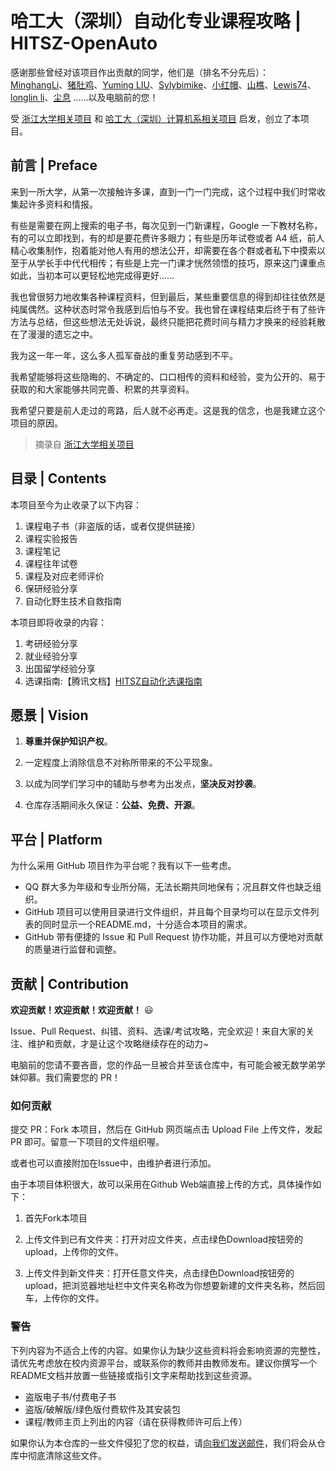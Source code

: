 # 哈工大（深圳）自动化专业课程攻略 | HITSZ-OpenAuto

感谢那些曾经对该项目作出贡献的同学，他们是（排名不分先后）：
[MinghangLi](https://github.com/lmh12138)、[猪肚鸡](https://github.com/zdj-creator)、[Yuming LIU](https://github.com/handleandwheel)、[Sylybimike](https://github.com/Sylybimike)、[小红帽](https://github.com/hoshino-lr)、[山樵](https://github.com/EricTonyLiu)、[Lewis74](https://github.com/Lewis74CoLA)、[longlin li](https://github.com/longlin10086)、[尘息](https://github.com/chenxijun)
……以及电脑前的您！

受 [浙江大学相关项目](https://github.com/QSCTech/zju-icicles) 和 [哈工大（深圳）计算机系相关项目](https://github.com/hewei2001/HITSZ-OpenCS) 启发，创立了本项目。

## 前言 | Preface

来到一所大学，从第一次接触许多课，直到一门一门完成，这个过程中我们时常收集起许多资料和情报。

有些是需要在网上搜索的电子书，每次见到一门新课程，Google 一下教材名称，有的可以立即找到，有的却是要花费许多眼力；有些是历年试卷或者 A4 纸，前人精心收集制作，抱着能对他人有用的想法公开，却需要在各个群或者私下中摸索以至于从学长手中代代相传；有些是上完一门课才恍然领悟的技巧，原来这门课重点如此，当初本可以更轻松地完成得更好……

我也曾很努力地收集各种课程资料，但到最后，某些重要信息的得到却往往依然是纯属偶然。这种状态时常令我感到后怕与不安。我也曾在课程结束后终于有了些许方法与总结，但这些想法无处诉说，最终只能把花费时间与精力才换来的经验耗散在了漫漫的遗忘之中。

我为这一年一年，这么多人孤军奋战的重复劳动感到不平。

我希望能够将这些隐晦的、不确定的、口口相传的资料和经验，变为公开的、易于获取的和大家能够共同完善、积累的共享资料。

我希望只要是前人走过的弯路，后人就不必再走。这是我的信念，也是我建立这个项目的原因。

>摘录自 [浙江大学相关项目](https://github.com/QSCTech/zju-icicles)

## 目录 | Contents

本项目至今为止收录了以下内容：

1. 课程电子书（非盗版的话，或者仅提供链接）
2. 课程实验报告
3. 课程笔记
4. 课程往年试卷
5. 课程及对应老师评价
6. 保研经验分享
7. 自动化野生技术自救指南

本项目即将收录的内容：
1. 考研经验分享
2. 就业经验分享
3. 出国留学经验分享
4. 选课指南:【腾讯文档】[HITSZ自动化选课指南](https://docs.qq.com/sheet/DWG5peENzSk1sTk1G)

## 愿景 | Vision

1. **尊重并保护知识产权**。

2. 一定程度上消除信息不对称所带来的不公平现象。
   
3. 以成为同学们学习中的辅助与参考为出发点，**坚决反对抄袭**。
   
4. 仓库存活期间永久保证：**公益、免费、开源**。

## 平台 | Platform

为什么采用 GitHub 项目作为平台呢？我有以下一些考虑。

- QQ 群大多为年级和专业所分隔，无法长期共同地保有；况且群文件也缺乏组织。
- GitHub 项目可以使用目录进行文件组织，并且每个目录均可以在显示文件列表的同时显示一个README.md，十分适合本项目的需求。
- GitHub 带有便捷的 Issue 和 Pull Request 协作功能，并且可以方便地对贡献的质量进行监督和调整。

## 贡献 | Contribution

**欢迎贡献！欢迎贡献！欢迎贡献！** 😃

Issue、Pull Request、纠错、资料、选课/考试攻略，完全欢迎！来自大家的关注、维护和贡献，才是让这个攻略继续存在的动力~

电脑前的您请不要吝啬，您的作品一旦被合并至该仓库中，有可能会被无数学弟学妹仰慕。我们需要您的 PR！

### 如何贡献
提交 PR：Fork 本项目，然后在 GitHub 网页端点击 Upload File 上传文件，发起 PR 即可。留意一下项目的文件组织喔。

或者也可以直接附加在Issue中，由维护者进行添加。

由于本项目体积很大，故可以采用在Github Web端直接上传的方式，具体操作如下：

1. 首先Fork本项目

2. 上传文件到已有文件夹：打开对应文件夹，点击绿色Download按钮旁的upload，上传你的文件。

3. 上传文件到新文件夹：打开任意文件夹，点击绿色Download按钮旁的upload，把浏览器地址栏中文件夹名称改为你想要新建的文件夹名称，然后回车，上传你的文件。

### 警告
下列内容为不适合上传的内容。如果你认为缺少这些资料将会影响资源的完整性，请优先考虑放在校内资源平台，或联系你的教师并由教师发布。建议你撰写一个README文档并放置一些链接或指引文字来帮助找到这些资源。

- 盗版电子书/付费电子书
- 盗版/破解版/绿色版付费软件及其安装包
- 课程/教师主页上列出的内容（请在获得教师许可后上传）

如果你认为本仓库的一些文件侵犯了您的权益，请[向我们发送邮件](mailto:mh.li298@foxmail.com)，我们将会从仓库中彻底清除这些文件。
